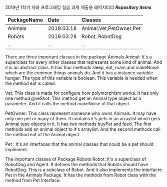 2019년 1학기 자바 프로그래밍 실습 과제 제출용 레퍼지터리
***Repository items***

| PackageName | Date | Classes |
|:--------|:--------|:--------|
| Animals | 2019.03.18 | Animal,Vet,PetOwner,Pet |
| Robots | 2019.03.28 | Robot, RobotDog |
| ... | ... | ... |

There are three important classes in the package Animals
Animal: It's a superclass for every other classes that represents some kind of animal. And it is an abstract class.
        It has four methods sleep, eat, roam and makeNoise which are the common things animals do.
        And it has a instance variable hunger. The type of this variable is boolean.
        This variable is needed when the method eat is called.

Vet: This class is made for configure how polymorphism works. It has only one method giveShot.
     This method get an Animal type object as a parameter. And it calls the method makeNoise of that object.

PetOwner: This class represent someone who owns Animals. It may have only one pet or many of them.
          It contains it's pets in an arraylist which gets Animal type objects in it.
          It has two methods buyPet and feed. The first methods add an animal object to it's arraylist.
          And the second methods call the method eat of the Animal object
     
Pet : It's an interfaces that the animal classes that could be a pet should implement. 

The important classes of Package Robots
Robot: It's a superclass of RobotDog and Agent. It defines the methods that Robots should have
RobotDog: This is a subclass of Robot. And it also implements the interfacre Pet in the Animals Package. It has the methods from Robot class with the method from Pet interface.
